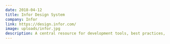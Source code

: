 ```yaml
---
date: 2018-04-12
title: Infor Design System
company: Infor
link: https://design.infor.com/
image: uploads/infor.jpg
description: A central resource for development tools, best practices, and support documentation to help everyone create consistent, quality UX.
---
```


